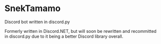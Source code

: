 # SnekTamamo
Discord bot written in discord.py

Formerly written in Discord.NET, but will soon be rewritten and recommitted in discord.py due to it being a better Discord library overall.
